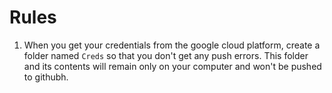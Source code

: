 # Rules
1. When you get your credentials from the google cloud platform, create a folder named `Creds` so that you don't get any push errors. This folder and its contents will remain only on your computer and won't be pushed to githubh.
